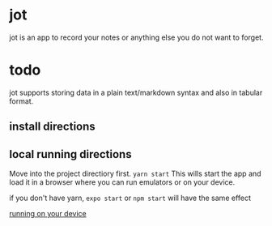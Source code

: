 # jot

jot is an app to record your notes or anything else you do not want to forget.


# todo
jot supports storing data in a plain text/markdown syntax and also in tabular format. 


## install directions

## local running directions
Move into the project directiory first.
`yarn start`
This wills start the app and load it in a browser where you can run emulators or on your device.

if you don't have yarn,
`expo start` or `npm start` will have the same effect


[running on your device](https://reactnative.dev/docs/running-on-device)